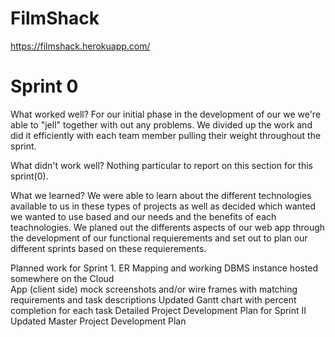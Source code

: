 # FilmShack

https://filmshack.herokuapp.com/


# Sprint 0

<h9> What worked well? </h9>
For our initial phase in the development of our we we're able to "jell" together with out any problems.
We divided up the work and did it efficiently with each team member pulling their weight throughout the
sprint.

<h9> What didn't work well? </h9>
 Nothing particular to report on this section for this sprint(0).
 
<h9> What we learned? </h9>
We were able to learn about the different technologies available to us in these types of projects as well
as decided which wanted we wanted to use based and our needs and the benefits of each teachnologies. We 
planed out the differents aspects of our web app through the development of our functional requierements
and set out to plan our different sprints based on these requierements.

Planned work for Sprint 1.
ER Mapping and working DBMS instance hosted somewhere on the Cloud\
App (client side) mock screenshots and/or wire frames with matching
requirements and task descriptions
Updated Gantt chart with percent completion for each task
Detailed Project Development Plan for Sprint II
Updated Master Project Development Plan
